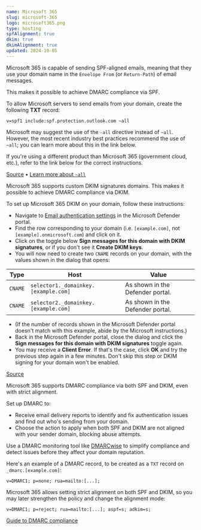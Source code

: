 ```yaml
---
name: Microsoft 365
slug: microsoft-365
logo: microsoft365.png
type: hosting
spfAlignment: true
dkim: true
dkimAlignment: true
updated: 2024-10-05
---
```


<script>
  import DotsBadge from '$lib/mdsvex/dots-badge.svelte';
</script>

<Block title="SPF">

Microsoft 365 is capable of sending SPF-aligned emails, meaning that they use your domain name in the `Envelope From` (or `Return-Path`) of email messages.

This makes it possible to achieve DMARC compliance via SPF.

To allow Microsoft servers to send emails from your domain, create the following **TXT** record:

```
v=spf1 include:spf.protection.outlook.com ~all
```

Microsoft may suggest the use of the `-all` directive instead of `~all`. However, the most recent industry best practices recommend the use of `~all`; you can learn more about this in the link below.

If you're using a different product than Microsoft 365 (government cloud, etc.), refer to the link below for the correct instructions.

[Source](https://learn.microsoft.com/en-us/defender-office-365/email-authentication-spf-configure) • [Learn more about `~all`](https://dmarcwise.io/learn/email/spf/setup)

</Block>

<Block title="DKIM">

Microsoft 365 supports custom DKIM signatures domains. This makes it possible to achieve DMARC compliance via DKIM.

To set up Microsoft 365 DKIM on your domain, follow these instructions:

- Navigate to [Email authentication settings](https://security.microsoft.com/authentication) in the Microsoft Defender portal.
- Find the row corresponding to your domain (i.e. `[example.com]`, not `[example].onmicrosoft.com`) and click on it.
- Click on the toggle below **Sign messages for this domain with DKIM signatures**, or if you don't see it **Create DKIM keys**.
- You will now need to create two `CNAME` records on your domain, with the values shown in the dialog that opens:

| Type    | Host                                 | Value                            |
| ------- | ------------------------------------ | -------------------------------- |
| `CNAME` | `selector1._domainkey.[example.com]` | As shown in the Defender portal. |
| `CNAME` | `selector2._domainkey.[example.com]` | As shown in the Defender portal. |

- (If the number of records shown in the Microsoft Defender portal doesn't match with this example, abide by the Microsoft instructions.)
- Back in the Microsoft Defender portal, close the dialog and click the **Sign messages for this domain with DKIM signatures** toggle again.
- You may receive a **Client Error**. If that's the case, click **OK** and try the previous step again in a few minutes. Don't skip this step or DKIM signing for your domain won't be enabled.

[Source](https://learn.microsoft.com/en-us/defender-office-365/email-authentication-dkim-configure)

</Block>

<Block title="DMARC">

Microsoft 365 supports DMARC compliance via both SPF and DKIM, even with strict alignment.

Set up DMARC to:

- Receive email delivery reports to identify and fix authentication issues and find out who's sending from your domain.
- Choose the action to apply when both SPF and DKIM are not aligned with your sender domain, blocking abuse attempts.

Use a DMARC monitoring tool like [DMARCwise](https://dmarcwise.io) to simplify compliance and detect issues before they affect your domain reputation.

Here's an example of a DMARC record, to be created as a `TXT` record on `_dmarc.[example.com]`:

```
v=DMARC1; p=none; rua=mailto:[...];
```

Microsoft 365 allows setting strict alignment on both SPF and DKIM, so you may later strengthen the policy and change the alignment mode:

```
v=DMARC1; p=reject; rua=mailto:[...]; aspf=s; adkim=s;
```

[Guide to DMARC compliance](https://dmarcwise.io/docs/guide-to-dmarc-compliance)

</Block>
